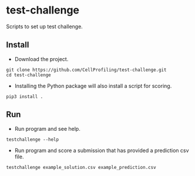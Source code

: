 # test-challenge
Scripts to set up test challenge.

## Install

- Download the project.
```
git clone https://github.com/CellProfiling/test-challenge.git
cd test-challenge
```
- Installing the Python package will also install a script for scoring.
```
pip3 install .
```

## Run

- Run program and see help.
```
testchallenge --help
```
- Run program and score a submission that has provided a prediction csv file.
```
testchallenge example_solution.csv example_prediction.csv
```
